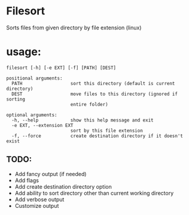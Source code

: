 # Filesort
Sorts files from given directory by file extension (linux)

# usage:
```
filesort [-h] [-e EXT] [-f] [PATH] [DEST]

positional arguments:
  PATH                  sort this directory (default is current directory)
  DEST                  move files to this directory (ignored if sorting
                        entire folder)

optional arguments:
  -h, --help            show this help message and exit
  -e EXT, --extension EXT
                        sort by this file extension
  -f, --force           create destination directory if it doesn't exist
```

## TODO: 
* Add fancy output (if needed)
* Add flags 
* Add create destination directory option 
* Add ability to sort directory other than current working directory 
* Add verbose output 
* Customize output 